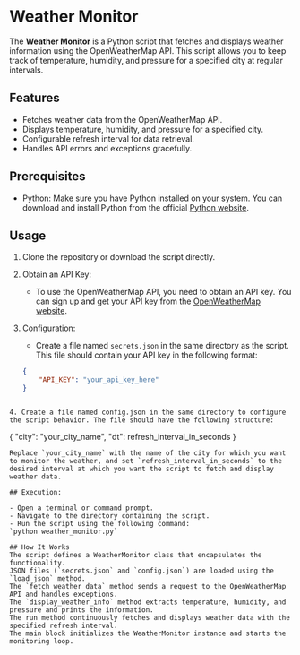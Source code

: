 # Weather Monitor

The **Weather Monitor** is a Python script that fetches and displays weather information using the OpenWeatherMap API. This script allows you to keep track of temperature, humidity, and pressure for a specified city at regular intervals.

## Features

- Fetches weather data from the OpenWeatherMap API.
- Displays temperature, humidity, and pressure for a specified city.
- Configurable refresh interval for data retrieval.
- Handles API errors and exceptions gracefully.

## Prerequisites

- Python: Make sure you have Python installed on your system. You can download and install Python from the official [Python website](https://www.python.org/downloads/).

## Usage

1. Clone the repository or download the script directly.

2. Obtain an API Key:
   - To use the OpenWeatherMap API, you need to obtain an API key. You can sign up and get your API key from the [OpenWeatherMap website](https://home.openweathermap.org/users/sign_up).

3. Configuration:
   - Create a file named `secrets.json` in the same directory as the script. This file should contain your API key in the following format:

   ```json
   {
       "API_KEY": "your_api_key_here"
   }
```

4. Create a file named config.json in the same directory to configure the script behavior. The file should have the following structure:
```
{
    "city": "your_city_name",
    "dt": refresh_interval_in_seconds
}
```
Replace `your_city_name` with the name of the city for which you want to monitor the weather, and set `refresh_interval_in_seconds` to the desired interval at which you want the script to fetch and display weather data.

## Execution:

- Open a terminal or command prompt.
- Navigate to the directory containing the script.
- Run the script using the following command:
`python weather_monitor.py`

## How It Works
The script defines a WeatherMonitor class that encapsulates the functionality.
JSON files (`secrets.json` and `config.json`) are loaded using the `load_json` method.
The `fetch_weather_data` method sends a request to the OpenWeatherMap API and handles exceptions.
The `display_weather_info` method extracts temperature, humidity, and pressure and prints the information.
The run method continuously fetches and displays weather data with the specified refresh interval.
The main block initializes the WeatherMonitor instance and starts the monitoring loop.

